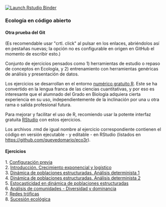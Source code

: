  <!-- badges: start -->
  [![Launch Rstudio Binder](http://mybinder.org/badge_logo.svg)](https://mybinder.org/v2/gh/quevedomario/eco3r/master?urlpath=rstudio)
  <!-- badges: end -->

### Ecología en código abierto
#### Otra prueba del Git

(Es recomendable usar "crtl. click" al pulsar en los enlaces, abriéndolos así en pestañas nuevas; la opción no es configurable en origen en GitHub el momento de escribir esto.)

Conjunto de ejercicios pensados como 1) herramientas de estudio o repaso de conceptos en Ecología, y 2) entrenamiento con herramientas genéricas de análisis y presentación de datos.

Los ejercicios se desarrollan en el entorno [numérico gratuito R](https://cloud.r-project.org/). Este se ha convertido en la lengua franca de las ciencias cuantitativas, y por eso es interesante que el alumnado del Grado en Biología adquiera cierta experiencia en su uso, independientemente de la inclinación por una u otra rama o salida profesional futura. 

Para mejorar y facilitar el uso de R, recomiendo usar la potente interfaz gratuita  [RStudio](https://rstudio.com/products/rstudio/download/) con estos ejercicios. 

Los archivos .rmd de igual nombre al ejercicio correspondiente contienen el código en versión ejecutable - y editable - en RStudio (listados en https://github.com/quevedomario/eco3r).

#### Ejercicios
1\. [Configuración previa](https://github.com/quevedomario/eco3r/blob/master/config.md)  
2\. [Introducción. Crecimiento exponencial y logístico](https://github.com/quevedomario/eco3r/blob/master/intro_crecimiento_log_rcmdr.md)  
3\. [Dinámica de poblaciones estructuradas. Análisis determinista 1](https://github.com/quevedomario/eco3r/blob/master/stages.md)    
4\. [Dinámica de poblaciones estructuradas. Análisis determinista 2](https://github.com/quevedomario/eco3r/blob/master/stages2.md)    
5\. [Estocasticidad en dinámica de poblaciones estructuradas](https://github.com/quevedomario/eco3r/blob/master/stages_pva.md)  
6\. [Análisis de comunidades - Diversidad y dominancia](https://github.com/quevedomario/eco3r/blob/master/communities.md)  
7\. [Redes tróficas](https://github.com/quevedomario/eco3r/blob/master/networks.md)  
8\. [Sucesión ecológica](https://github.com/quevedomario/eco3r/blob/master/succession.md)    
